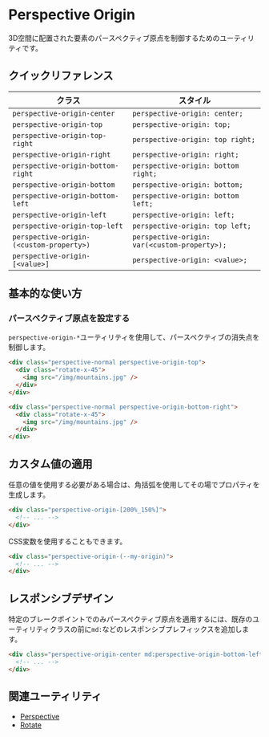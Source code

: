 # Perspective Origin

3D空間に配置された要素のパースペクティブ原点を制御するためのユーティリティです。

## クイックリファレンス

| クラス | スタイル |
|-------|---------|
| `perspective-origin-center` | `perspective-origin: center;` |
| `perspective-origin-top` | `perspective-origin: top;` |
| `perspective-origin-top-right` | `perspective-origin: top right;` |
| `perspective-origin-right` | `perspective-origin: right;` |
| `perspective-origin-bottom-right` | `perspective-origin: bottom right;` |
| `perspective-origin-bottom` | `perspective-origin: bottom;` |
| `perspective-origin-bottom-left` | `perspective-origin: bottom left;` |
| `perspective-origin-left` | `perspective-origin: left;` |
| `perspective-origin-top-left` | `perspective-origin: top left;` |
| `perspective-origin-(<custom-property>)` | `perspective-origin: var(<custom-property>);` |
| `perspective-origin-[<value>]` | `perspective-origin: <value>;` |

## 基本的な使い方

### パースペクティブ原点を設定する

`perspective-origin-*`ユーティリティを使用して、パースペクティブの消失点を制御します。

```html
<div class="perspective-normal perspective-origin-top">
  <div class="rotate-x-45">
    <img src="/img/mountains.jpg" />
  </div>
</div>

<div class="perspective-normal perspective-origin-bottom-right">
  <div class="rotate-x-45">
    <img src="/img/mountains.jpg" />
  </div>
</div>
```

## カスタム値の適用

任意の値を使用する必要がある場合は、角括弧を使用してその場でプロパティを生成します。

```html
<div class="perspective-origin-[200%_150%]">
  <!-- ... -->
</div>
```

CSS変数を使用することもできます。

```html
<div class="perspective-origin-(--my-origin)">
  <!-- ... -->
</div>
```

## レスポンシブデザイン

特定のブレークポイントでのみパースペクティブ原点を適用するには、既存のユーティリティクラスの前に`md:`などのレスポンシブプレフィックスを追加します。

```html
<div class="perspective-origin-center md:perspective-origin-bottom-left">
  <!-- ... -->
</div>
```

## 関連ユーティリティ

- [Perspective](/docs/perspective)
- [Rotate](/docs/rotate)

